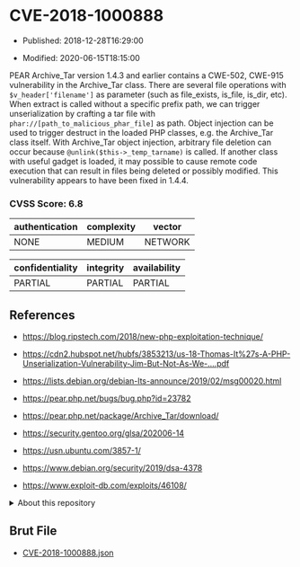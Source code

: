 # CVE-2018-1000888

- Published: 2018-12-28T16:29:00

- Modified: 2020-06-15T18:15:00

PEAR Archive_Tar version 1.4.3 and earlier contains a CWE-502, CWE-915 vulnerability in the Archive_Tar class. There are several file operations with `$v_header['filename']` as parameter (such as file_exists, is_file, is_dir, etc). When extract is called without a specific prefix path, we can trigger unserialization by crafting a tar file with `phar://[path_to_malicious_phar_file]` as path. Object injection can be used to trigger destruct in the loaded PHP classes, e.g. the Archive_Tar class itself. With Archive_Tar object injection, arbitrary file deletion can occur because `@unlink($this->_temp_tarname)` is called. If another class with useful gadget is loaded, it may possible to cause remote code execution that can result in files being deleted or possibly modified. This vulnerability appears to have been fixed in 1.4.4.

### CVSS Score: **6.8**

| authentication | complexity | vector |
| --- | --- | --- |
| NONE | MEDIUM | NETWORK |

| confidentiality | integrity | availability |
| --- | --- | --- |
| PARTIAL | PARTIAL | PARTIAL |

## References

* https://blog.ripstech.com/2018/new-php-exploitation-technique/

* https://cdn2.hubspot.net/hubfs/3853213/us-18-Thomas-It%27s-A-PHP-Unserialization-Vulnerability-Jim-But-Not-As-We-....pdf

* https://lists.debian.org/debian-lts-announce/2019/02/msg00020.html

* https://pear.php.net/bugs/bug.php?id=23782

* https://pear.php.net/package/Archive_Tar/download/

* https://security.gentoo.org/glsa/202006-14

* https://usn.ubuntu.com/3857-1/

* https://www.debian.org/security/2019/dsa-4378

* https://www.exploit-db.com/exploits/46108/

<details>
<summary>About this repository</summary> 

  This repository is part of the project [Live Hack CVE](https://github.com/Live-Hack-CVE). Main website can be found [www.live-hack.org](https://www.live-hack.org) 
  
  Made by [Sn0wAlice](https://github.com/Sn0wAlice) for the people that care about security and need to have a feed of the latest CVEs. Hope you enjoy it, don't forget to star the repo and follow me on [Twitter](https://twitter.com/Sn0wAlice) and [Github](https://github.com/Sn0wAlice). And that is my [personnal website](https://www.alice-snow.me/)

  - [Home Page](https://github.com/Live-Hack-CVE)
  - [Framework](https://github.com/Live-Hack-CVE/cve-framework)
  - [CVE database](https://github.com/Live-Hack-CVE/full_database)
  - [Changelog](https://github.com/Live-Hack-CVE/Changelog)
</details>

## Brut File

* [CVE-2018-1000888.json](https://raw.githubusercontent.com/Live-Hack-CVE/full_database/main/cves/2018/CVE-2018-1000888.json)

